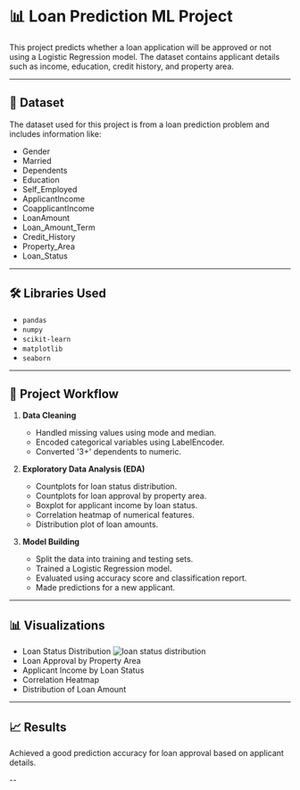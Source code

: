 # 📊 Loan Prediction ML Project

This project predicts whether a loan application will be approved or not using a Logistic Regression model. The dataset contains applicant details such as income, education, credit history, and property area.

---

## 📁 Dataset

The dataset used for this project is from a loan prediction problem and includes information like:

- Gender  
- Married  
- Dependents  
- Education  
- Self_Employed  
- ApplicantIncome  
- CoapplicantIncome  
- LoanAmount  
- Loan_Amount_Term  
- Credit_History  
- Property_Area  
- Loan_Status

---

## 🛠️ Libraries Used

- `pandas`
- `numpy`
- `scikit-learn`
- `matplotlib`
- `seaborn`

---

## 📌 Project Workflow

1. **Data Cleaning**
   - Handled missing values using mode and median.
   - Encoded categorical variables using LabelEncoder.
   - Converted '3+' dependents to numeric.

2. **Exploratory Data Analysis (EDA)**
   - Countplots for loan status distribution.
   - Countplots for loan approval by property area.
   - Boxplot for applicant income by loan status.
   - Correlation heatmap of numerical features.
   - Distribution plot of loan amounts.

3. **Model Building**
   - Split the data into training and testing sets.
   - Trained a Logistic Regression model.
   - Evaluated using accuracy score and classification report.
   - Made predictions for a new applicant.

---

## 📊 Visualizations

- Loan Status Distribution  ![loan status distribution](images/loan_status_distribution.png)
- Loan Approval by Property Area  
- Applicant Income by Loan Status  
- Correlation Heatmap  
- Distribution of Loan Amount  

---

## 📈 Results

Achieved a good prediction accuracy for loan approval based on applicant details.

--
